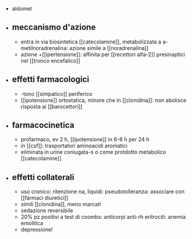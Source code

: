 - aldomet
- ## meccanismo d'azione
	- entra in via biosintetica [[catecolamine]], metabolizzata a a-metilnoradrenalina: azione simile a [[noradrenalina]]
	- azione +[[ipertensione]]: affinita per [[recettori alfa-2]] presinaptici nel [[tronco encefalico]]
- ## effetti farmacologici
	- -tono [[simpatico]] periferico
	- [[ipotensione]] ortostatica, minore che in [[clonidina]]: non abolisce risposta ai [[barocettori]]
- ## farmacocinetica
	- profarmaco, ev 2 h, [[ipotensione]] in 6-8 h per 24 h
	- in [[csf]]: trasportatori aminoacidi aromatici
	- eliminata in urine coniugata-s o come protdotto metabolico [[catecolamine]]
- ## effetti collaterali
	- uso cronico: ritenzione na, liquidi: pseudotolleranza: associare con [[farmaci diuretici]]
	- simili [[clonidina]], meno marcati
	- sedazione reversibile
	- 20% pz positivi a test di coombs: anticorpi anti-rh eritrociti: anemia emolitica
	- depressione!